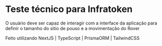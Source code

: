 # Teste técnico para Infratoken

O usuário deve ser capaz de interagir com a interface da aplicação para definir o tamanho do sitio de pouso e a movimentação do Rover

Feito utilizando NextJS | TypeScript | PrismaORM | TailwindCSS